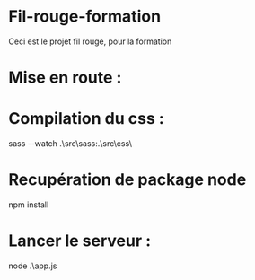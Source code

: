 # Fil-rouge-formation
Ceci est le projet fil rouge, pour la formation

# Mise en route : 
# Compilation du css :
sass --watch .\src\sass\:.\src\css\

# Recupération de package node
npm install

# Lancer le serveur : 
node .\app.js

